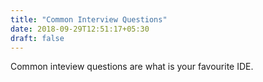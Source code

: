 ```yaml
---
title: "Common Interview Questions"
date: 2018-09-29T12:51:17+05:30
draft: false
---
```


Common inteview questions are what is your favourite IDE.